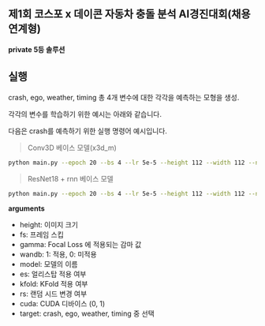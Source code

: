 ## 제1회 코스포 x 데이콘 자동차 충돌 분석 AI경진대회(채용 연계형)

**private 5등 솔루션**

## 실행

crash, ego, weather, timing 총 4개 변수에 대한 각각을 예측하는 모형을 생성.

각각의 변수를 학습하기 위한 예시는 아래와 같습니다.

다음은 crash를 예측하기 위한 실행 명령어 예시입니다.

> Conv3D 베이스 모델(x3d_m)

```bash
python main.py --epoch 20 --bs 4 --lr 5e-5 --height 112 --width 112 --name cnn --seed 0 --fs 3 --gamma 2 --wandb 1 --model x3d_m --es 5 --kfold 1 --rs 1 --cuda 0 --target crash
```

> ResNet18 + rnn 베이스 모델
```bash
python main.py --epoch 20 --bs 4 --lr 5e-5 --height 112 --width 112 --name rnn --seed 0 --fs 3 --gamma 2 --wandb 1 --model rnn --es 5 --kfold 1 --rs 1 --cuda 0 --target crash
```

**arguments**
- height: 이미지 크기
- fs: 프레임 스킵
- gamma: Focal Loss 에 적용되는 감마 값
- wandb: 1: 적용, 0: 미적용
- model: 모델의 이름
- es: 얼리스탑 적용 여부
- kfold: KFold 적용 여부
- rs: 랜덤 시드 변경 여부
- cuda: CUDA 디바이스 (0, 1)
- target: crash, ego, weather, timing 중 선택
